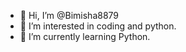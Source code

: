 - 👋 Hi, I’m @Bimisha8879
- 👀 I’m interested in coding and python.
- 🌱 I’m currently learning Python.
  

<!---
Bimisha8879/Bimisha8879 is a ✨ special ✨ repository because its `README.md` (this file) appears on your GitHub profile.
You can click the Preview link to take a look at your changes.
--->
